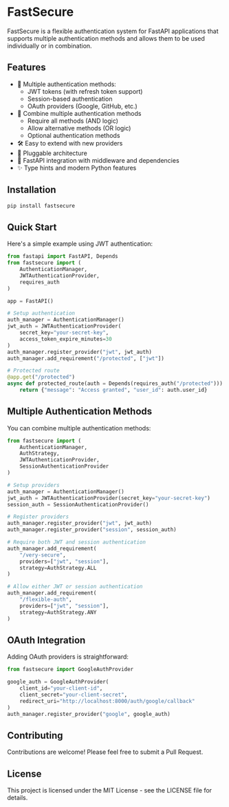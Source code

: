 # FastSecure

FastSecure is a flexible authentication system for FastAPI applications that supports multiple authentication methods and allows them to be used individually or in combination.

## Features

- 🔐 Multiple authentication methods:
  - JWT tokens (with refresh token support)
  - Session-based authentication
  - OAuth providers (Google, GitHub, etc.)
- 🔄 Combine multiple authentication methods
  - Require all methods (AND logic)
  - Allow alternative methods (OR logic)
  - Optional authentication methods
- 🛠️ Easy to extend with new providers
- 🔌 Pluggable architecture
- 🚀 FastAPI integration with middleware and dependencies
- ✨ Type hints and modern Python features

## Installation

```bash
pip install fastsecure
```

## Quick Start

Here's a simple example using JWT authentication:

```python
from fastapi import FastAPI, Depends
from fastsecure import (
    AuthenticationManager,
    JWTAuthenticationProvider,
    requires_auth
)

app = FastAPI()

# Setup authentication
auth_manager = AuthenticationManager()
jwt_auth = JWTAuthenticationProvider(
    secret_key="your-secret-key",
    access_token_expire_minutes=30
)
auth_manager.register_provider("jwt", jwt_auth)
auth_manager.add_requirement("/protected", ["jwt"])

# Protected route
@app.get("/protected")
async def protected_route(auth = Depends(requires_auth("/protected"))):
    return {"message": "Access granted", "user_id": auth.user_id}
```

## Multiple Authentication Methods

You can combine multiple authentication methods:

```python
from fastsecure import (
    AuthenticationManager,
    AuthStrategy,
    JWTAuthenticationProvider,
    SessionAuthenticationProvider
)

# Setup providers
auth_manager = AuthenticationManager()
jwt_auth = JWTAuthenticationProvider(secret_key="your-secret-key")
session_auth = SessionAuthenticationProvider()

# Register providers
auth_manager.register_provider("jwt", jwt_auth)
auth_manager.register_provider("session", session_auth)

# Require both JWT and session authentication
auth_manager.add_requirement(
    "/very-secure",
    providers=["jwt", "session"],
    strategy=AuthStrategy.ALL
)

# Allow either JWT or session authentication
auth_manager.add_requirement(
    "/flexible-auth",
    providers=["jwt", "session"],
    strategy=AuthStrategy.ANY
)
```

## OAuth Integration

Adding OAuth providers is straightforward:

```python
from fastsecure import GoogleAuthProvider

google_auth = GoogleAuthProvider(
    client_id="your-client-id",
    client_secret="your-client-secret",
    redirect_uri="http://localhost:8000/auth/google/callback"
)
auth_manager.register_provider("google", google_auth)
```

## Contributing

Contributions are welcome! Please feel free to submit a Pull Request.

## License

This project is licensed under the MIT License - see the LICENSE file for details.